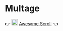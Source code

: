 # Multage

👉 <img src="Images/Icon/Awesome Scroll.ico" height="20" width="20" /> [Awesome Scroll](https://n0ub4x.github.io/Multage/Awesome%20Scroll/) 👈
